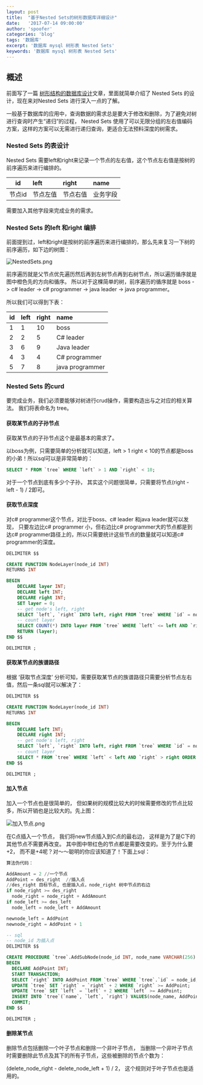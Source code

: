 ```yaml
---
layout: post
title:  "基于Nested Sets的树形数据库详细设计"
date:   '2017-07-14 09:00:00'
author: 'spoofer'
categories: 'blog'
tags: '数据库'
excerpt: '数据库 mysql 树形表 Nested Sets'
keywords: '数据库 mysql 树形表 Nested Sets'
---
```



## 概述

前面写了一篇 [树形结构的数据库设计](http://www.spoofer.top/2017/07/13/%E6%A0%91%E5%BD%A2%E7%BB%93%E6%9E%84%E7%9A%84%E6%95%B0%E6%8D%AE%E5%BA%93%E8%AE%BE%E8%AE%A1%E4%B8%8E%E6%80%BB%E7%BB%93)文章，里面就简单介绍了 Nested Sets 的设计，现在来对Nested Sets 进行深入一点的了解。

一般基于数据库的应用中，查询数据的需求总是要大于修改和删除，为了避免对树进行查询时产生“递归”的过程，
Nested Sets 使用了可以无限分组的左右值编码方案，这样的方案可以无需进行递归查询，更适合无法预料深度的树需求。
<!--more-->


### Nested Sets 的表设计
Nested Sets 需要left和right来记录一个节点的左右值，这个节点左右值是按树的前序遍历来进行编排的。

| id        | left  | right | name |
| ------------- |:-------------| :---------|:--------|
| 节点id      | 节点左值 | 节点右值 | 业务字段 |

需要加入其他字段来完成业务的需求。

### Nested Sets 的left 和right 编排
前面提到过，left和right是按树的前序遍历来进行编排的，那么先来复习一下树的前序遍历，如下边的树图：

![NestedSets.png][1]

前序遍历就是父节点优先遍历然后再到左树节点再到右树节点，所以遍历循序就是图中橙色先的方向和循序。
所以对于这棵简单的树，前序遍历的循序就是 boss -> c# leader -> c# programmer -> java leader -> java programmer。

所以我们可以得到下表：

| id        | left  | right | name |
| ------------- |:-------------| :---------|:--------|
| 1      | 1 | 10 | boss |
| 2      | 2 | 5 | C# leader |
| 3      | 6 | 9 | Java leader |
| 4      | 3 | 4 | C# programmer |
| 5      | 7 | 8 | java programmer |

### Nested Sets 的curd

要完成业务，我们必须要能够对树进行crud操作，需要构造出与之对应的相关算法。
我们将表命名为 tree。

#### 获取某节点的子孙节点

获取某节点的子孙节点这个是最基本的需求了。

以boss为例，只需要简单的分析就可以知道，left > 1 right < 10的节点都是boss的小弟！所以sql可以是非常简单的：

```sql
SELECT * FROM `tree` WHERE `left` > 1 AND `right` < 10;
```

对于一个节点到底有多少个子孙， 其实这个问题很简单，只需要将节点(right - left - 1) / 2即可。


#### 获取节点深度


对c# programmer这个节点，对比于boss、c# leader 和java leader就可以发现，
只要左边比c# programmer 小，但右边比c# programmer大的节点都是到达c# programmer路径上的，所以只需要统计这些节点的数量就可以知道c# programmer的深度。

```sql
DELIMITER $$

CREATE FUNCTION NodeLayer(node_id INT)
RETURNS INT

BEGIN
    DECLARE layer INT;
    DECLARE left INT;
    DECLARE right INT;
    SET layer = 0;
    -- get node's left, right
    SELECT `left`, `right` INTO left, right FROM `tree` WHERE `id` = node_id;
    -- count layer
    SELECT COUNT(*) INTO layer FROM `tree` WHERE `left` <= left AND `right` >= right;
    RETURN (layer);
END $$

DELIMITER ;
```

#### 获取某节点的族谱路径

根据 ‘获取节点深度’ 分析可知，需要获取某节点的族谱路径只需要分析节点左右值，然后一条sql就可以解决了：

```sql
DELIMITER $$

CREATE FUNCTION NodeLayer(node_id INT)
RETURNS INT

BEGIN
    DECLARE left INT;
    DECLARE right INT;
    -- get node's left, right
    SELECT `left`, `right` INTO left, right FROM `tree` WHERE `id` = node_id;
    -- count layer
    SELECT * FROM `tree` WHERE `left` < left AND `right` > right ORDER BY `left` ASC;
END $$

DELIMITER ;
```

#### 加入节点

加入一个节点也是很简单的， 但如果树的规模比较大的时候需要修改的节点比较多，所以开销也是比较大的。先上图：

![加入节点.png][2]

在C点插入一个节点， 我们将new节点插入到C点的最右边， 这样是为了是C下的其他节点不需要再改变。
其中图中带红色的节点都是需要改变的。至于为什么要+2， 而不是+4呢？对～～聪明的你应该知道了！下面上sql：

```sql
算法伪代码：

AddAmount = 2 //一个节点
AddPoint = des_right  //插入点
//des_right 目标节点, 也是插入点，node_right 树中节点的右边
if node_right >= des_right
  node_right = node_right + AddAmount
if node_left >= des_left
  node_left = node_left + AddAmount

newnode_left = AddPoint
newnode_right = AddPoint + 1

-- sql
-- node_id 为插入点
DELIMITER $$

CREATE PROCEDURE `tree`.AddSubNode(node_id INT, node_name VARCHAR(256) CHARSET utf8)
BEGIN
  DECLARE AddPoint INT;
  START TRANSACTION;
  SELECT `right` INTO AddPoint FROM `tree` WHERE `tree`.`id` = node_id;
  UPDATE `tree` SET `right` = `right` + 2 WHERE `right` >= AddPoint;
  UPDATE `tree` SET `left` = `left` + 2 WHERE `left` >= AddPoint;
  INSERT INTO `tree`(`name`, `left`, `right`) VALUES(node_name, AddPoint, AddPoint + 1);
  COMMIT;
END $$

DELIMITER ;
```

#### 删除某节点

删除节点包括删除一个叶子节点和删除一个非叶子节点， 当删除一个非叶子节点时需要删除此节点及其下的所有子节点，这些被删除的节点个数为：

(delete_node_right - delete_node_left + 1) / 2， 这个规则对于叶子节点也是适用的。









































[1]: http://www.spoofer.top/assets/images/2017/07/树形.png
[2]: http://www.spoofer.top/assets/images/2017/07/加入节点.png
